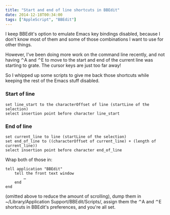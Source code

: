 ```yaml
---
title: "Start and end of line shortcuts in BBEdit"
date: 2014-12-18T00:34:00
tags: ["AppleScript", "BBEdit"]
---
```


I keep BBEdit's option to emulate Emacs key bindings disabled, because I don't know most of them and some of those combinations I want to use for other things.

However, I've been doing more work on the command line recently, and not having ⌃A and ⌃E to move to the start and end of the current line was starting to grate. The cursor keys are just too far away!

So I whipped up some scripts to give me back those shortcuts while keeping the rest of the Emacs stuff disabled.

### Start of line

```applescript
set line_start to the characterOffset of line (startLine of the selection)
select insertion point before character line_start
```

### End of line

```applescript
set current_line to line (startLine of the selection)
set end_of_line to ((characterOffset of current_line) + (length of current_line))
select insertion point before character end_of_line
```

Wrap both of those in:

```applescript
tell application "BBEdit"
    tell the front text window
        …
    end
end
```

(omitted above to reduce the amount of scrolling), dump them in ~/Library/Application Support/BBEdit/Scripts/, assign them the ⌃A and ⌃E shortcuts in BBEdit's preferences, and you're all set.
